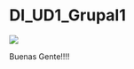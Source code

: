 # DI_UD1_Grupal1

<img src="https://media.giphy.com/media/MGdfeiKtEiEPS/giphy.gif"/>

Buenas Gente!!!!
